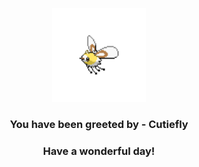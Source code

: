 <p align="center">
    <img src="https://raw.githubusercontent.com/PokeAPI/sprites/master/sprites/pokemon/742.png" width="150" height="150">
</p>
<h3 align="center">You have been greeted by - <b>Cutiefly</b></h3>
<h3 align="center">Have a wonderful day!</h3>
